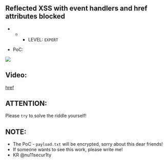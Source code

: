 ## Reflected XSS with event handlers and href attributes blocked

- - - LEVEL: `EXPERT`

- PoC:

[![](https://github.com/nu11secur1ty/PortSwigger-Web-Security-Academy/blob/main/Cross-site-scripting/Lab-25/PoC/Lab-25-Expert-Reflected-XSS-with-event-handlers-and-href-attributes-blocked.gif)](https://portswigger.net/web-security/cross-site-scripting/contexts/lab-event-handlers-and-href-attributes-blocked)

## Video:
[href](https://streamable.com/6qnjh1)

## ATTENTION:
Please `try` to solve the riddle yourself!

## NOTE:
- The PoC - `payload.txt` will be encrypted, sorry about this dear friends! 
- If someone wants to see this work, please write me!
- KR @nu11secur1ty
